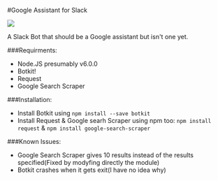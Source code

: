 
#Google Assistant for Slack

![](http://i.imgur.com/vskvm93.png)

A Slack Bot that should be a Google assistant but isn't one yet.



###Requirments:

 - Node.JS presumably v6.0.0
 - Botkit!
 - Request
 - Google Search Scraper

###Installation:
	

 - Install Botkit using `npm install --save botkit`
 - Install Request & Google searh Scraper using npm too:  `npm install request` & `npm install google-search-scraper`
 
 ###Known Issues:
 
 - Google Search Scraper gives 10 results instead of the results specified(Fixed by modyfing directly the module)
 - Botkit crashes when it gets exit(I have no idea why)
